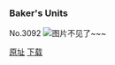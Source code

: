 ### Baker's Units
No.3092
![图片不见了~~~](https://imgs.xkcd.com/comics/bakers_units.png)

[原址](https://xkcd.com//3092) [下载](https://imgs.xkcd.com/comics/bakers_units.png)


